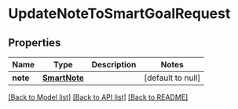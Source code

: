 # UpdateNoteToSmartGoalRequest
## Properties

| Name | Type | Description | Notes |
|------------ | ------------- | ------------- | -------------|
| **note** | [**SmartNote**](SmartNote.md) |  | [default to null] |

[[Back to Model list]](../README.md#documentation-for-models) [[Back to API list]](../README.md#documentation-for-api-endpoints) [[Back to README]](../README.md)

